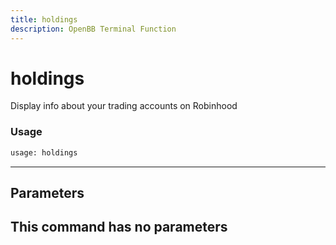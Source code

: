 ```yaml
---
title: holdings
description: OpenBB Terminal Function
---
```


# holdings

Display info about your trading accounts on Robinhood

### Usage 
```python
usage: holdings
```
---
## Parameters

This command has no parameters
---
